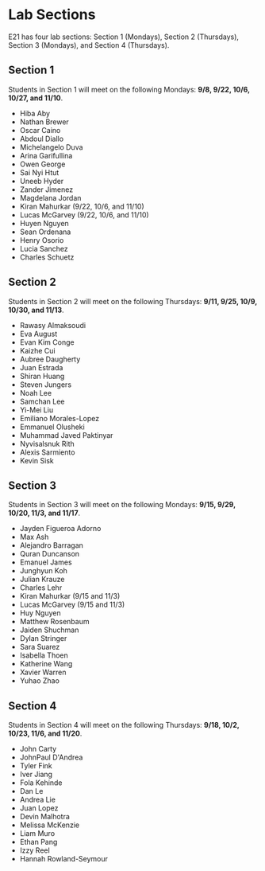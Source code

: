 # Lab Sections

E21 has four lab sections: Section 1 (Mondays), Section 2 (Thursdays), Section 3 (Mondays), and Section 4 (Thursdays).

## Section 1

Students in Section 1 will meet on the following Mondays: **9/8, 9/22, 10/6, 10/27, and 11/10**.

* Hiba    Aby
* Nathan  Brewer
* Oscar   Caino
* Abdoul  Diallo
* Michelangelo    Duva
* Arina   Garifullina
* Owen George
* Sai Nyi Htut
* Uneeb   Hyder
* Zander  Jimenez
* Magdelana   Jordan
* Kiran   Mahurkar (9/22, 10/6, and 11/10)
* Lucas   McGarvey (9/22, 10/6, and 11/10)
* Huyen Nguyen
* Sean    Ordenana
* Henry Osorio
* Lucia Sanchez
* Charles Schuetz

## Section 2

Students in Section 2 will meet on the following Thursdays: **9/11, 9/25, 10/9, 10/30, and 11/13**.

* Rawasy  Almaksoudi
* Eva August
* Evan Kim    Conge
* Kaizhe  Cui
* Aubree  Daugherty
* Juan    Estrada
* Shiran  Huang
* Steven  Jungers
* Noah    Lee
* Samchan Lee
* Yi-Mei  Liu
* Emiliano    Morales-Lopez
* Emmanuel    Olusheki
* Muhammad Javed  Paktinyar
* Nyvisalsnuk Rith
* Alexis  Sarmiento
* Kevin   Sisk

## Section 3

Students in Section 3 will meet on the following Mondays: **9/15, 9/29, 10/20, 11/3, and 11/17**.

* Jayden  Figueroa Adorno
* Max Ash
* Alejandro Barragan
* Quran   Duncanson
* Emanuel James
* Junghyun    Koh
* Julian  Krauze
* Charles Lehr
* Kiran   Mahurkar (9/15 and 11/3)
* Lucas   McGarvey (9/15 and 11/3)
* Huy Nguyen
* Matthew Rosenbaum
* Jaiden  Shuchman
* Dylan   Stringer
* Sara    Suarez
* Isabella    Thoen
* Katherine   Wang
* Xavier  Warren
* Yuhao   Zhao

## Section 4

Students in Section 4 will meet on the following Thursdays: **9/18, 10/2, 10/23, 11/6, and 11/20**.

* John    Carty
* JohnPaul    D'Andrea
* Tyler Fink
* Iver    Jiang
* Fola    Kehinde
* Dan Le
* Andrea  Lie
* Juan    Lopez
* Devin   Malhotra
* Melissa McKenzie
* Liam Muro
* Ethan   Pang
* Izzy    Reel
* Hannah  Rowland-Seymour